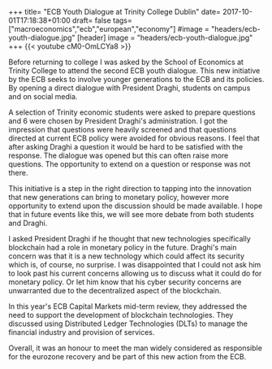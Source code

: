 +++
title= "ECB Youth Dialogue at Trinity College Dublin"
date= 2017-10-01T17:18:38+01:00
draft= false
tags=["macroeconomics","ecb","european","economy"]
#image = "headers/ecb-youth-dialogue.jpg"
[header]
image = "headers/ecb-youth-dialogue.jpg"
+++
{{< youtube cM0-OmLCYa8 >}}



Before returning to college I was asked by the School of Economics at Trinity College to attend the second ECB youth dialogue. This new initiative by the ECB seeks to involve younger generations to the ECB and its policies. By opening a direct dialogue with President Draghi, students on campus and on social media.


A selection of Trinity economic students were asked to prepare questions and 6 were chosen by President Draghi's administration. I got the impression that questions were heavily screened and that questions directed at current ECB policy were avoided for obvious reasons. I feel that after asking Draghi a question it would be hard to be satisfied with the response. The dialogue was opened but this can often raise more questions. The opportunity to extend on a question or response was not there.

This initiative is a step in the right direction to tapping into the innovation that new generations can bring to monetary policy, however more opportunity to extend upon the discussion should be made available. I hope that in future events like this, we will see more debate from both students and Draghi.

I asked President Draghi if he thought that new technologies specifically blockchain had a role in monetary policy in the future. Draghi's main concern was that it is a new technology which could affect its security which is, of course, no surprise. I was disappointed that I could not ask him to look past his current concerns allowing us to discuss what it could do for monetary policy. Or let him know that his cyber security concerns are unwarranted due to the decentralized aspect of the blockchain.

In this year's ECB Capital Markets mid-term review, they addressed the need to support the development of blockchain technologies. They discussed using Distributed Ledger Technologies (DLTs) to manage the financial industry and provision of services.

Overall, it was an honour to meet the man widely considered as responsible for the eurozone recovery and be part of this new action from the ECB.
